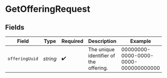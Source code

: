 # GetOfferingRequest


## Fields

| Field                                  | Type                                   | Required                               | Description                            | Example                                |
| -------------------------------------- | -------------------------------------- | -------------------------------------- | -------------------------------------- | -------------------------------------- |
| `offeringUuid`                         | *string*                               | :heavy_check_mark:                     | The unique identifier of the offering. | 00000000-0000-0000-0000-000000000000   |